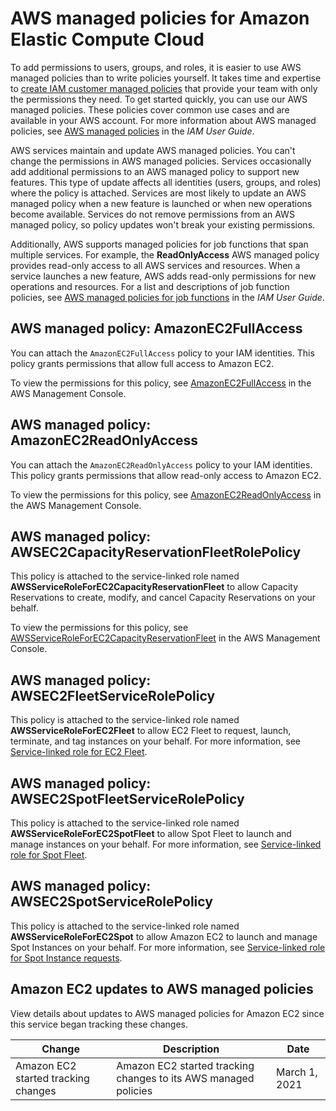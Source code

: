 # AWS managed policies for Amazon Elastic Compute Cloud<a name="security-iam-awsmanpol"></a>

To add permissions to users, groups, and roles, it is easier to use AWS managed policies than to write policies yourself\. It takes time and expertise to [create IAM customer managed policies](https://docs.aws.amazon.com/IAM/latest/UserGuide/access_policies_create-console.html) that provide your team with only the permissions they need\. To get started quickly, you can use our AWS managed policies\. These policies cover common use cases and are available in your AWS account\. For more information about AWS managed policies, see [AWS managed policies](https://docs.aws.amazon.com/IAM/latest/UserGuide/access_policies_managed-vs-inline.html#aws-managed-policies) in the *IAM User Guide*\.

AWS services maintain and update AWS managed policies\. You can't change the permissions in AWS managed policies\. Services occasionally add additional permissions to an AWS managed policy to support new features\. This type of update affects all identities \(users, groups, and roles\) where the policy is attached\. Services are most likely to update an AWS managed policy when a new feature is launched or when new operations become available\. Services do not remove permissions from an AWS managed policy, so policy updates won't break your existing permissions\.

Additionally, AWS supports managed policies for job functions that span multiple services\. For example, the **ReadOnlyAccess** AWS managed policy provides read\-only access to all AWS services and resources\. When a service launches a new feature, AWS adds read\-only permissions for new operations and resources\. For a list and descriptions of job function policies, see [AWS managed policies for job functions](https://docs.aws.amazon.com/IAM/latest/UserGuide/access_policies_job-functions.html) in the *IAM User Guide*\.

## AWS managed policy: AmazonEC2FullAccess<a name="security-iam-awsmanpol-AmazonEC2FullAccess"></a>

You can attach the `AmazonEC2FullAccess` policy to your IAM identities\. This policy grants permissions that allow full access to Amazon EC2\.

To view the permissions for this policy, see [AmazonEC2FullAccess](https://console.aws.amazon.com/iam/home#/policies/arn:aws:iam::aws:policy/AmazonEC2FullAccess) in the AWS Management Console\.

## AWS managed policy: AmazonEC2ReadOnlyAccess<a name="security-iam-awsmanpol-AmazonEC2ReadOnlyAccess"></a>

You can attach the `AmazonEC2ReadOnlyAccess` policy to your IAM identities\. This policy grants permissions that allow read\-only access to Amazon EC2\.

To view the permissions for this policy, see [AmazonEC2ReadOnlyAccess](https://console.aws.amazon.com/iam/home#/policies/arn:aws:iam::aws:policy/AmazonEC2ReadOnlyAccess) in the AWS Management Console\.

## AWS managed policy: AWSEC2CapacityReservationFleetRolePolicy<a name="security-iam-awsmanpol-AWSEC2CapacityReservationFleetRolePolicy"></a>

This policy is attached to the service\-linked role named **AWSServiceRoleForEC2CapacityReservationFleet** to allow Capacity Reservations to create, modify, and cancel Capacity Reservations on your behalf\.

To view the permissions for this policy, see [AWSServiceRoleForEC2CapacityReservationFleet](https://console.aws.amazon.com/iam/home#/policies/arn:aws:iam::aws:policy/AWSServiceRoleForEC2CapacityReservationFleet) in the AWS Management Console\.

## AWS managed policy: AWSEC2FleetServiceRolePolicy<a name="security-iam-awsmanpol-AWSEC2FleetServiceRolePolicy"></a>

This policy is attached to the service\-linked role named **AWSServiceRoleForEC2Fleet** to allow EC2 Fleet to request, launch, terminate, and tag instances on your behalf\. For more information, see [Service\-linked role for EC2 Fleet](manage-ec2-fleet.md#ec2-fleet-service-linked-role)\.

## AWS managed policy: AWSEC2SpotFleetServiceRolePolicy<a name="security-iam-awsmanpol-AWSEC2SpotFleetServiceRolePolicy"></a>

This policy is attached to the service\-linked role named **AWSServiceRoleForEC2SpotFleet** to allow Spot Fleet to launch and manage instances on your behalf\. For more information, see [Service\-linked role for Spot Fleet](work-with-spot-fleets.md#service-linked-roles-spot-fleet-requests)\.

## AWS managed policy: AWSEC2SpotServiceRolePolicy<a name="security-iam-awsmanpol-AWSEC2SpotServiceRolePolicy"></a>

This policy is attached to the service\-linked role named **AWSServiceRoleForEC2Spot** to allow Amazon EC2 to launch and manage Spot Instances on your behalf\. For more information, see [Service\-linked role for Spot Instance requests](spot-requests.md#service-linked-roles-spot-instance-requests)\.

## Amazon EC2 updates to AWS managed policies<a name="security-iam-awsmanpol-updates"></a>

View details about updates to AWS managed policies for Amazon EC2 since this service began tracking these changes\.


| Change | Description | Date | 
| --- | --- | --- | 
| Amazon EC2 started tracking changes | Amazon EC2 started tracking changes to its AWS managed policies | March 1, 2021 | 